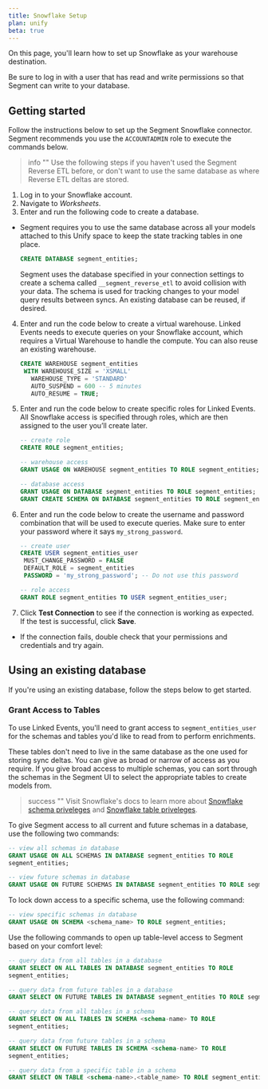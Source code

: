 ```yaml
---
title: Snowflake Setup
plan: unify
beta: true
---
```


On this page, you'll learn how to set up Snowflake as your warehouse destination. 

Be sure to log in with a user that has read and write permissions so that Segment can write to your database. 


## Getting started 

Follow the instructions below to set up the Segment Snowflake connector. Segment recommends you use the `ACCOUNTADMIN` role to execute the commands below.

> info ""
> Use the following steps if you haven't used the Segment Reverse ETL before, or don't want to use the same database as where Reverse ETL deltas are stored. 

1. Log in to your Snowflake account.
2. Navigate to *Worksheets*.
3. Enter and run the following code to create a database. 
- Segment requires you to use the same database across all your models attached to this Unify space to keep the state tracking tables in one place. 

   ```sql
   CREATE DATABASE segment_entities;
   ```
   Segment uses the database specified in your connection settings to create a schema called `__segment_reverse_etl` to avoid collision with your data. The schema is used for tracking changes to your model query results between syncs.
   An existing database can be reused, if desired. 

4. Enter and run the code below to create a virtual warehouse.
   Linked Events needs to execute queries on your Snowflake account, which requires a Virtual Warehouse to handle the compute. You can also reuse an existing warehouse.

   ```sql
   CREATE WAREHOUSE segment_entities
    WITH WAREHOUSE_SIZE = 'XSMALL'
      WAREHOUSE_TYPE = 'STANDARD'
      AUTO_SUSPEND = 600 -- 5 minutes
      AUTO_RESUME = TRUE;
   ```
5. Enter and run the code below to create specific roles for Linked Events. All Snowflake access is specified through roles, which are then assigned to the user you’ll create later.

    ```sql
   -- create role
   CREATE ROLE segment_entities;

   -- warehouse access
   GRANT USAGE ON WAREHOUSE segment_entities TO ROLE segment_entities;

   -- database access
   GRANT USAGE ON DATABASE segment_entities TO ROLE segment_entities;
   GRANT CREATE SCHEMA ON DATABASE segment_entities TO ROLE segment_entities;
   ```

6. Enter and run the code below to create the username and password combination that will be used to execute queries. Make sure to enter your password where it says `my_strong_password`.

   ```sql
   -- create user
   CREATE USER segment_entities_user
    MUST_CHANGE_PASSWORD = FALSE
    DEFAULT_ROLE = segment_entities
    PASSWORD = 'my_strong_password'; -- Do not use this password

   -- role access
   GRANT ROLE segment_entities TO USER segment_entities_user;
   ```

7. Click **Test Connection** to see if the connection is working as expected. If the test is successful, click **Save**.
- If the connection fails, double check that your permissions and credentials and try again. 


## Using an existing database

If you're using an existing database, follow the steps below to get started.

### Grant Access to Tables 

To use Linked Events, you'll need to grant access to `segment_entities_user` for the schemas and tables you'd like to read from to perform enrichments. 

These tables don't need to live in the same database as the one used for storing sync deltas. You can give as broad or narrow of access as you require. If you give broad access to multiple schemas, you can sort through the schemas in the Segment UI to select the appropriate tables to create models from.

> success ""
> Visit Snowflake's docs to learn more about [Snowflake schema priveleges](https://docs.snowflake.com/en/user-guide/security-access-control-privileges#schema-privileges) and [Snowflake table priveleges](https://docs.snowflake.com/en/user-guide/security-access-control-privileges#table-privileges). 

To give Segment access to all current and future schemas in a database, use the following two commands:

```sql 
-- view all schemas in database
GRANT USAGE ON ALL SCHEMAS IN DATABASE segment_entities TO ROLE 
segment_entities;

-- view future schemas in database
GRANT USAGE ON FUTURE SCHEMAS IN DATABASE segment_entities TO ROLE segment_entities;
```

To lock down access to a specific schema, use the following command:

```sql
-- view specific schemas in database
GRANT USAGE ON SCHEMA <schema_name> TO ROLE segment_entities;
``` 

Use the following commands to open up table-level access to Segment based on your comfort level:

```sql
-- query data from all tables in a database
GRANT SELECT ON ALL TABLES IN DATABASE segment_entities TO ROLE 
segment_entities;

-- query data from future tables in a database
GRANT SELECT ON FUTURE TABLES IN DATABASE segment_entities TO ROLE segment_entities;

-- query data from all tables in a schema
GRANT SELECT ON ALL TABLES IN SCHEMA <schema-name> TO ROLE 
segment_entities;

-- query data from future tables in a schema
GRANT SELECT ON FUTURE TABLES IN SCHEMA <schema-name> TO ROLE
segment_entities;

-- query data from a specific table in a schema 
GRANT SELECT ON TABLE <schema-name>.<table_name> TO ROLE segment_entities;
```
